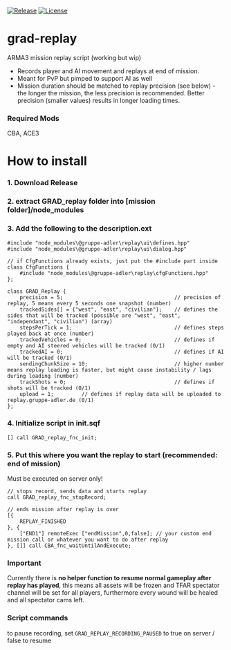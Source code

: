 [![Release](https://img.shields.io/github/release/gruppe-adler/grad-replay.svg)](https://github.com/gruppe-adler/grad-replay/release)
[![License](https://img.shields.io/github/license/gruppe-adler/grad-replay.svg)](https://github.com/gruppe-adler/grad-replay/license)

# grad-replay
ARMA3 mission replay script (working but wip)
* Records player and AI movement and replays at end of mission.
* Meant for PvP but pimped to support AI as well
* Mission duration should be matched to replay precision (see below) - the longer the mission, the less precision is recommended. Better precision (smaller values) results in longer loading times.

### Required Mods
CBA, ACE3

# How to install
### 1. Download Release
### 2. extract GRAD_replay folder into [mission folder]/node_modules
### 3. Add the following to the description.ext

```
#include "node_modules\@gruppe-adler\replay\ui\defines.hpp"
#include "node_modules\@gruppe-adler\replay\ui\dialog.hpp"
```

```
// if CfgFunctions already exists, just put the #include part inside
class CfgFunctions {
    #include "node_modules\@gruppe-adler\replay\cfgFunctions.hpp"
};
```

```
class GRAD_Replay {
    precision = 5;                                    // precision of replay, 5 means every 5 seconds one snapshot (number)
    trackedSides[] = {"west", "east", "civilian"};    // defines the sides that will be tracked (possible are "west", "east", "independant", "civilian") (array)
    stepsPerTick = 1;                                 // defines steps played back at once (number)
    trackedVehicles = 0;                              // defines if empty and AI steered vehicles will be tracked (0/1)
    trackedAI = 0;                                    // defines if AI will be tracked (0/1)
    sendingChunkSize = 10;                            // higher number means replay loading is faster, but might cause instability / lags during loading (number)
    trackShots = 0;                                   // defines if shots will be tracked (0/1)
    upload = 1;         // defines if replay data will be uploaded to replay.gruppe-adler.de (0/1)
};
```
### 4. Initialize script in init.sqf
`[] call GRAD_replay_fnc_init;`

### 5. Put this where you want the replay to start (recommended: end of mission)
Must be executed on server only!
```
// stops record, sends data and starts replay
call GRAD_replay_fnc_stopRecord;

// ends mission after replay is over
[{
    REPLAY_FINISHED
}, {
    ["END1"] remoteExec ["endMission",0,false]; // your custom end mission call or whatever you want to do after replay
}, []] call CBA_fnc_waitUntilAndExecute;
```

### Important
Currently there is **no helper function to resume normal gameplay after replay has played**, this means all assets will be frozen and TFAR spectator channel will be set for all players, furthermore every wound will be healed and all spectator cams left.

### Script commands
to pause recording, set `GRAD_REPLAY_RECORDING_PAUSED` to true on server / false to resume
